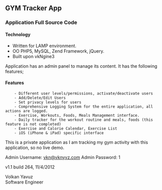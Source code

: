 GYM Tracker App
-------------------------------------------------

### Application Full Source Code ###

#### Technology ####
 - Written for LAMP environment. <br>
 - OO PHP5, MySQL, Zend Framework, jQuery. <br>
 - Built upon vkNgine3
   
Application has an admin panel to manage its content. It has the following features; <br>

#### Features ####
        - Different user levels/permissions, activate/deactivate users
        - Add/Delete/Edit Users
        - Set privacy levels for users
        - Comprehensive Logging System for the entire application, all actions are logged.
        - Exercise, Workouts, Foods, Meals Management interface.
        - Daily tracker for the workout routine and meals, foods (this feature is not completed)
        - Exercise and Calorie Calendar, Exercise List
        - iOS (iPhone & iPad) specific interface

This is a private application as I am tracking my gym activity with this application, so no live demo.

Admin Username: vkn@vknyvz.com
Admin Password: 1

v1.1 build 264, 11/4/2012

Volkan Yavuz <br>
Software Engineer